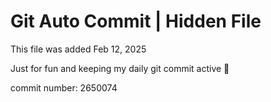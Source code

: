 # Git Auto Commit | Hidden File

This file was added Feb 12, 2025

Just for fun and keeping my daily git commit active 🤪

commit number: 2650074
